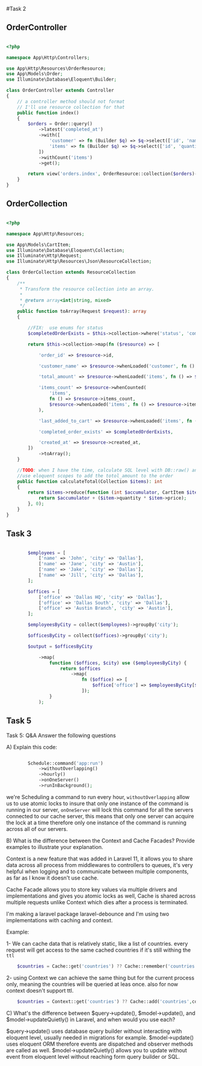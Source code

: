 
#Task 2

## OrderController

```php

<?php

namespace App\Http\Controllers;

use App\Http\Resources\OrderResource;
use App\Models\Order;
use Illuminate\Database\Eloquent\Builder;

class OrderController extends Controller
{
    // a controller method should not format
    // I'll use resource collection for that
    public function index()
    {
        $orders = Order::query()
            ->latest('completed_at')
            ->with([
                'customer' => fn (Builder $q) => $q->select(['id', 'name']),
                'items' => fn (Builder $q) => $q->select(['id', 'quantity', 'price', 'created_at']),
            ])
            ->withCount('items')
            ->get();

        return view('orders.index', OrderResource::collection($orders)->toArray(request()));
    }
}
```

## OrderCollection 

```php

<?php

namespace App\Http\Resources;

use App\Models\CartItem;
use Illuminate\Database\Eloquent\Collection;
use Illuminate\Http\Request;
use Illuminate\Http\Resources\Json\ResourceCollection;

class OrderCollection extends ResourceCollection
{
    /**
     * Transform the resource collection into an array.
     *
     * @return array<int|string, mixed>
     */
    public function toArray(Request $request): array
    {

        //FIX:  use enums for status
        $completedOrderExists = $this->collection->where('status', 'completed')->count() > 0;

        return $this->collection->map(fn ($resource) => [

            'order_id' => $resource->id,

            'customer_name' => $resource->whenLoaded('customer', fn () => $resource->customer->name),

            'total_amount' => $resource->whenLoaded('items', fn () => $this->calculateTotal($resource->items)),

            'items_count' => $resource->whenCounted(
                'items',
                fn () => $resource->items_count,
                $resource->whenLoaded('items', fn () => $resource->items->count())
            ),

            'last_added_to_cart' => $resource->whenLoaded('items', fn () => $resource->items->last()),

            'completed_order_exists' => $completedOrderExists,

            'created_at' => $resource->created_at,
        ])
            ->toArray();
    }

    //TODO: when I have the time, calculate SQL level with DB::raw() and
    //use eloquent scopes to add the totol_amount to the order
    public function calculateTotal(Collection $items): int
    {
        return $items->reduce(function (int $accumulator, CartItem $item) {
            return $accumulator + ($item->quantity * $item->price);
        }, 0);
    }
}
```

## Task 3

```php

        $employees = [
            ['name' => 'John', 'city' => 'Dallas'],
            ['name' => 'Jane', 'city' => 'Austin'],
            ['name' => 'Jake', 'city' => 'Dallas'],
            ['name' => 'Jill', 'city' => 'Dallas'],
        ];

        $offices = [
            ['office' => 'Dallas HQ', 'city' => 'Dallas'],
            ['office' => 'Dallas South', 'city' => 'Dallas'],
            ['office' => 'Austin Branch', 'city' => 'Austin'],
        ];

        $employeesByCity = collect($employees)->groupBy('city');

        $officesByCity = collect($offices)->groupBy('city');

        $output = $officesByCity

            ->map(
                function ($offices, $city) use ($employeesByCity) {
                    return $offices
                        ->map(
                            fn ($office) => [
                                $office['office'] => $employeesByCity[$city]->pluck('name'),
                            ]);
                }
            );
```

## Task 5

Task 5: Q&A
Answer the following questions

A) Explain this code:


```php

        Schedule::command('app:run')
            ->withoutOverlapping()
            ->hourly()
            ->onOneServer()
            ->runInBackground();

```

we're Scheduling a command to run every hour, `withoutOverlapping` allow us to use atomic locks to insure that only one instance of the command is running in our server, `onOneServer` will lock this command for all the servers connected to our cache server, this means that only one server can acquire the lock at a time therefore only one instance of  the command is running across all of our servers.

B) What is the difference between the Context and Cache Facades? Provide examples to illustrate your explanation.

Context is a new feature that was added in Laravel 11, it allows you to share data across all process from middlewares to controllers to queues, it's very helpful when logging and to communicate between multiple components, as far as I know it doesn't use cache.

Cache Facade allows you to store key values via multiple drivers and implementations and gives you atomic locks as well, Cache is shared across multiple requests unlike Context which dies after a process is terminated.

I'm  making a laravel package laravel-debounce and I'm using two implementations with caching and context.

Example:

1- We can cache data that is relatively static, like a list of countries.
every request will get access to the same cached countries if it's still withing the `ttl`
```php
    $countries = Cache::get('countries') ?? Cache::remember('countries',3600,fn()=>country::all());
```
2- using Context we can achieve the same thing but for the current process only, meaning the countries will be queried at leas once. also for now context doesn't support ttl.

```php
    $countries = Context::get('countries') ?? Cache::add('countries',country::all());
```

C) What's the difference between $query->update(), $model->update(), and $model->updateQuietly() in Laravel, and when would you use each?

$query->update() uses database query builder without interacting with eloquent level, usually needed in migrations for example.
$model->update() uses eloquent ORM therefore events are dispatched and observer methods are called as well.
$model->updateQuietly() allows you to update without event from eloquent level without reaching form query builder or SQL.
